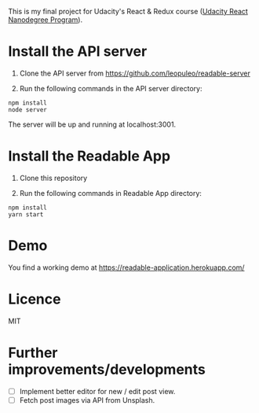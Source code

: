 This is my final project for Udacity's React & Redux course ([Udacity React Nanodegree Program](https://www.udacity.com/course/react-nanodegree--nd019)).

# Install the API server
1. Clone the API server from https://github.com/leopuleo/readable-server

2. Run the following commands in the API server directory:

```
npm install
node server
```

The server will be up and running at localhost:3001.

# Install the Readable App
1. Clone this repository

2. Run the following commands in Readable App directory:

```
npm install
yarn start
```
# Demo
You find a working demo at https://readable-application.herokuapp.com/

# Licence 
MIT

# Further improvements/developments

- [ ] Implement better editor for new / edit post view.
- [ ] Fetch post images via API from Unsplash.
